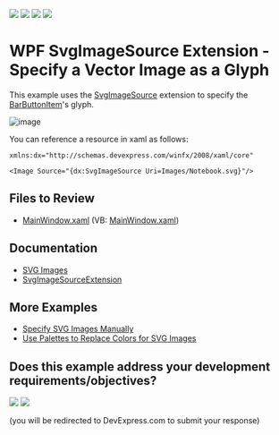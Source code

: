<!-- default badges list -->
![](https://img.shields.io/endpoint?url=https://codecentral.devexpress.com/api/v1/VersionRange/128642536/22.2.2%2B)
[![](https://img.shields.io/badge/Open_in_DevExpress_Support_Center-FF7200?style=flat-square&logo=DevExpress&logoColor=white)](https://supportcenter.devexpress.com/ticket/details/T407507)
[![](https://img.shields.io/badge/📖_How_to_use_DevExpress_Examples-e9f6fc?style=flat-square)](https://docs.devexpress.com/GeneralInformation/403183)
[![](https://img.shields.io/badge/💬_Leave_Feedback-feecdd?style=flat-square)](#does-this-example-address-your-development-requirementsobjectives)
<!-- default badges end -->

# WPF SvgImageSource Extension - Specify a Vector Image as a Glyph 

This example uses the [SvgImageSource](https://docs.devexpress.com/WPF/DevExpress.Xpf.Core.SvgImageSourceExtension) extension to specify the [BarButtonItem](https://docs.devexpress.com/WPF/DevExpress.Xpf.Bars.BarButtonItem)'s glyph.

![image](https://user-images.githubusercontent.com/65009440/221585879-619c64b1-3ef4-4676-8f8c-9dd5d3041006.png)

You can reference a resource in xaml as follows:

```xaml
xmlns:dx="http://schemas.devexpress.com/winfx/2008/xaml/core"

<Image Source="{dx:SvgImageSource Uri=Images/Notebook.svg}"/>
```

## Files to Review

* [MainWindow.xaml](./CS/DXSample/MainWindow.xaml) (VB: [MainWindow.xaml](./VB/DXSample/MainWindow.xaml))

## Documentation

* [SVG Images](https://docs.devexpress.com/WPF/120131/common-concepts/images/svg-images)
* [SvgImageSourceExtension](https://docs.devexpress.com/WPF/DevExpress.Xpf.Core.SvgImageSourceExtension)

## More Examples

* [Specify SVG Images Manually](https://github.com/DevExpress-Examples/how-to-specify-svg-images-manually-t612359)
* [Use Palettes to Replace Colors for SVG Images](https://github.com/DevExpress-Examples/how-to-replace-colors-for-svg-images-using-palettes-t615789)
<!-- feedback -->
## Does this example address your development requirements/objectives?

[<img src="https://www.devexpress.com/support/examples/i/yes-button.svg"/>](https://www.devexpress.com/support/examples/survey.xml?utm_source=github&utm_campaign=wpf-svgimagesource-extension-specify-vector-image-as-glyph&~~~was_helpful=yes) [<img src="https://www.devexpress.com/support/examples/i/no-button.svg"/>](https://www.devexpress.com/support/examples/survey.xml?utm_source=github&utm_campaign=wpf-svgimagesource-extension-specify-vector-image-as-glyph&~~~was_helpful=no)

(you will be redirected to DevExpress.com to submit your response)
<!-- feedback end -->
